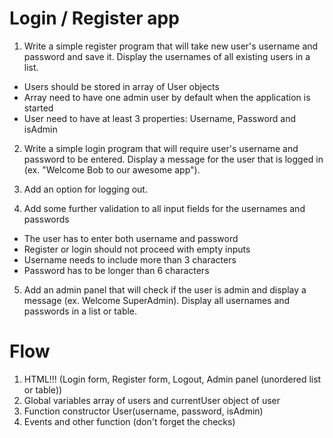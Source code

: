# Login / Register app

1. Write a simple register program that will take new user's username and password and save it. Display the usernames of all existing users in a list.

- Users should be stored in array of User objects
- Array need to have one admin user by default when the application is started
- User need to have at least 3 properties: Username, Password and isAdmin

2. Write a simple login program that will require user's username and password to be entered. Display a message for the user that is logged in (ex. "Welcome Bob to our awesome app").

3. Add an option for logging out.

4. Add some further validation to all input fields for the usernames and passwords

- The user has to enter both username and password
- Register or login should not proceed with empty inputs
- Username needs to include more than 3 characters
- Password has to be longer than 6 characters

5. Add an admin panel that will check if the user is admin and display a message (ex. Welcome SuperAdmin). Display all usernames and passwords in a list or table.

# Flow

1. HTML!!! (Login form, Register form, Logout, Admin panel (unordered list or table))
2. Global variables array of users and currentUser object of user
3. Function constructor User(username, password, isAdmin)
4. Events and other function (don't forget the checks)
